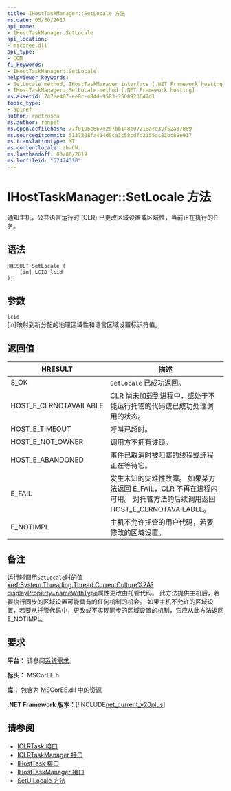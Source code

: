 ```yaml
---
title: IHostTaskManager::SetLocale 方法
ms.date: 03/30/2017
api_name:
- IHostTaskManager.SetLocale
api_location:
- mscoree.dll
api_type:
- COM
f1_keywords:
- IHostTaskManager::SetLocale
helpviewer_keywords:
- SetLocale method, IHostTaskManager interface [.NET Framework hosting]
- IHostTaskManager::SetLocale method [.NET Framework hosting]
ms.assetid: 747ee407-ee8c-484d-9583-25089236d2d1
topic_type:
- apiref
author: rpetrusha
ms.author: ronpet
ms.openlocfilehash: 77f0196e667e2d7bb148c07218a7e39f52a37809
ms.sourcegitcommit: 5137208fa414d9ca3c58cdfd2155ac81bc89e917
ms.translationtype: MT
ms.contentlocale: zh-CN
ms.lasthandoff: 03/06/2019
ms.locfileid: "57474310"
---
```

# <a name="ihosttaskmanagersetlocale-method"></a>IHostTaskManager::SetLocale 方法
通知主机，公共语言运行时 (CLR) 已更改区域设置或区域性，当前正在执行的任务。  
  
## <a name="syntax"></a>语法  
  
```  
HRESULT SetLocale (  
    [in] LCID lcid  
);  
```  
  
## <a name="parameters"></a>参数  
 `lcid`  
 [in]映射到新分配的地理区域性和语言区域设置标识符值。  
  
## <a name="return-value"></a>返回值  
  
|HRESULT|描述|  
|-------------|-----------------|  
|S_OK|`SetLocale` 已成功返回。|  
|HOST_E_CLRNOTAVAILABLE|CLR 尚未加载到进程中，或处于不能运行托管的代码或已成功处理调用的状态。|  
|HOST_E_TIMEOUT|呼叫已超时。|  
|HOST_E_NOT_OWNER|调用方不拥有该锁。|  
|HOST_E_ABANDONED|事件已取消时被阻塞的线程或纤程正在等待它。|  
|E_FAIL|发生未知的灾难性故障。 如果某方法返回 E_FAIL，CLR 不再在进程内可用。 对托管方法的后续调用返回 HOST_E_CLRNOTAVAILABLE。|  
|E_NOTIMPL|主机不允许托管的用户代码，若要修改的区域设置。|  
  
## <a name="remarks"></a>备注  
 运行时调用`SetLocale`时的值<xref:System.Threading.Thread.CurrentCulture%2A?displayProperty=nameWithType>属性更改由托管代码。 此方法提供主机后，若要执行同步的区域设置可能具有的任何机制的机会。 如果主机不允许的区域设置，若要从托管代码中，更改或不实现同步的区域设置的机制，它应从此方法返回 E_NOTIMPL。  
  
## <a name="requirements"></a>要求  
 **平台：** 请参阅[系统需求](../../../../docs/framework/get-started/system-requirements.md)。  
  
 **标头：** MSCorEE.h  
  
 **库：** 包含为 MSCorEE.dll 中的资源  
  
 **.NET Framework 版本：**[!INCLUDE[net_current_v20plus](../../../../includes/net-current-v20plus-md.md)]  
  
## <a name="see-also"></a>请参阅
- [ICLRTask 接口](../../../../docs/framework/unmanaged-api/hosting/iclrtask-interface.md)
- [ICLRTaskManager 接口](../../../../docs/framework/unmanaged-api/hosting/iclrtaskmanager-interface.md)
- [IHostTask 接口](../../../../docs/framework/unmanaged-api/hosting/ihosttask-interface.md)
- [IHostTaskManager 接口](../../../../docs/framework/unmanaged-api/hosting/ihosttaskmanager-interface.md)
- [SetUILocale 方法](../../../../docs/framework/unmanaged-api/hosting/ihosttaskmanager-setuilocale-method.md)
